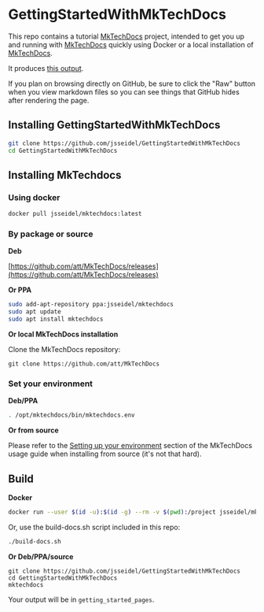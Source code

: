 # GettingStartedWithMkTechDocs

This repo contains a tutorial [MkTechDocs](https://github.com/att/MkTechDocs) project, intended to get you up and running with [MkTechDocs](https://github.com/att/MkTechDocs) quickly using Docker or a local installation of [MkTechDocs](https://github.com/att/MkTechDocs).

It produces [this output](https://jsseidel.github.io/GettingStartedWithMkTechDocs/).

If you plan on browsing directly on GitHub, be sure to click the "Raw" button when you view markdown files so you can see things that GitHub hides after rendering the page.

## Installing GettingStartedWithMkTechDocs

```bash
git clone https://github.com/jsseidel/GettingStartedWithMkTechDocs
cd GettingStartedWithMkTechDocs
```

## Installing MkTechdocs

### Using docker

```bash
docker pull jsseidel/mktechdocs:latest
```

### By package or source

**Deb**

[https://github.com/att/MkTechDocs/releases](https://github.com/att/MkTechDocs/releases)

**Or PPA**

```bash
sudo add-apt-repository ppa:jsseidel/mktechdocs
sudo apt update
sudo apt install mktechdocs
```

**Or local MkTechDocs installation**

Clone the MkTechDocs repository:

```
git clone https://github.com/att/MkTechDocs
```

### Set your environment

**Deb/PPA**

```bash
. /opt/mktechdocs/bin/mktechdocs.env
```

**Or from source**

Please refer to the [Setting up your
environment](https://att.github.io/MkTechDocs/#setting-up-your-environment)
section of the MkTechDocs usage guide when installing from source (it's not
that hard).

## Build

**Docker**

```bash
docker run --user $(id -u):$(id -g) --rm -v $(pwd):/project jsseidel/mktechdocs
```

Or, use the build-docs.sh script included in this repo:

```bash
./build-docs.sh
```

**Or Deb/PPA/source**

```
git clone https://github.com/jsseidel/GettingStartedWithMkTechDocs
cd GettingStartedWithMkTechDocs
mktechdocs
```

Your output will be in `getting_started_pages`.


